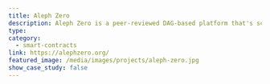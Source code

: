 ```yaml
---
title: Aleph Zero
description: Aleph Zero is a peer-reviewed DAG-based platform that's scalable, private, and developer-friendly.
type:
category:
  - smart-contracts
link: https://alephzero.org/
featured_image: /media/images/projects/aleph-zero.jpg
show_case_study: false
---
```

